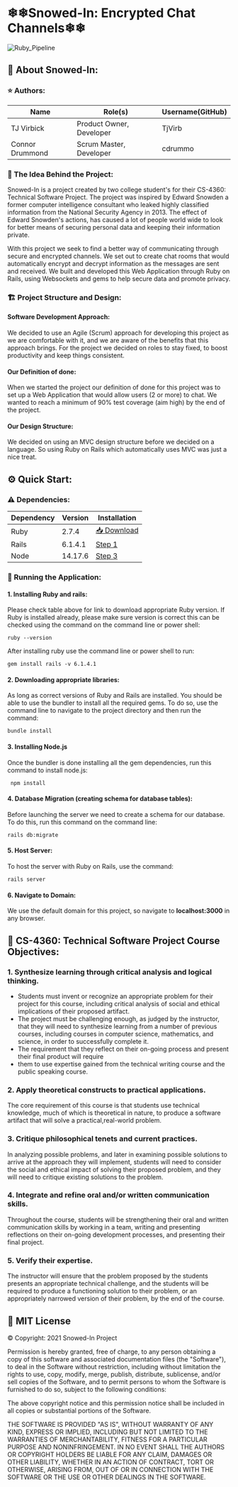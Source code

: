 # ❄❄Snowed-In: Encrypted Chat Channels❄❄


![Ruby_Pipeline](https://github.com/EncryptoChat/Snowed-In/actions/workflows/ruby.yml/badge.svg)  


## 📖      About Snowed-In:

### ⭐ Authors:

Name              | Role(s)                  | Username(GitHub)
----------------- |--------------------------|------------------
TJ Virbick        | Product Owner, Developer | TjVirb
Connor Drummond   | Scrum Master, Developer  | cdrummo

### 💭 The Idea Behind the Project:

Snowed-In is a project created by two college student's for their CS-4360: Technical Software Project.
The project was inspired by Edward Snowden a former computer intelligence consultant who leaked highly 
classified information from the National Security Agency in 2013. The effect of Edward Snowden's actions, 
has caused a lot of people world wide to look for better means of securing personal data and keeping their 
information private.  

With this project we seek to find a better way of communicating through secure and encrypted channels. We set out to 
create chat rooms that would automatically encrypt and decrypt information as the messages are sent and received. 
We built and developed this Web Application through Ruby on Rails, using Websockets and gems to help secure data and 
promote privacy.

### 🏗️ Project Structure and Design:

#### Software Development Approach:
We decided to use an Agile (Scrum) approach for developing this project as we are comfortable with it, and we are aware 
of the benefits that this approach brings. For the project we decided on roles to stay fixed, to boost productivity and 
keep things consistent.  

#### Our Definition of done:
When we started the project our definition of done for this project was to set up a Web Application that would allow
users (2 or more) to chat. We wanted to reach a minimum of 90% test coverage (aim high) by the end of the project.

#### Our Design Structure:
We decided on using an MVC design structure before we decided on a language. So using Ruby on Rails which automatically
uses MVC was just a nice treat. 

## ⚙️ Quick Start:

### ⚠️ Dependencies:

Dependency   | Version      |Installation
------------ | -------------|-----------
Ruby         | 2.7.4        |[📥 Download](https://rubyinstaller.org/downloads/)
Rails        | 6.1.4.1      |[Step 1](https://github.com/EncryptoChat/Snowed-In-V1.2/tree/Development#1-installing-ruby-and-rails)
Node         | 14.17.6      |[Step 3](https://github.com/EncryptoChat/Snowed-In-V1.2/tree/Development#3-installing-nodejs)

### 🏃‍ Running the Application:

#### 1. Installing Ruby and rails:
Please check table above for link to download appropriate Ruby version. If Ruby is installed already, please make sure
version is correct this can be checked using the command on the command line or power shell: 

    ruby --version

After installing ruby use the command line or power shell to run:

    gem install rails -v 6.1.4.1
#### 2. Downloading appropriate libraries:
As long as correct versions of Ruby and Rails are installed. You should be able to use the bundler to install all the
required gems. To do so, use the command line to navigate to the project directory and then run the command:

    bundle install 

#### 3. Installing Node.js
Once the bundler is done installing all the gem dependencies, run this command to install node.js:

     npm install

#### 4. Database Migration (creating schema for database tables):
Before launching the server we need to create a schema for our database. To do this, run this command on the command 
line:

    rails db:migrate

#### 5. Host Server:
To host the server with Ruby on Rails, use the command:

    rails server

#### 6. Navigate to Domain:
We use the default domain for this project, so navigate to **localhost:3000** in any browser.

## 🏫 CS-4360: Technical Software Project Course Objectives:

### 1. Synthesize learning through critical analysis and logical thinking.  
   * Students must invent or recognize an appropriate 
   problem for their project for this course, including   critical   analysis   of   social   and   ethical   
   implications of their proposed artifact.  
   * The project must be challenging enough, as judged by the instructor, that they will need to synthesize 
   learning from a number of previous courses, including courses in computer science, mathematics, and science, 
   in order to successfully complete it.  
   * The requirement that they reflect on their on-going process and present their final product will require 
   * them to use expertise gained from the technical writing course and the public speaking course.

###  2. Apply theoretical constructs to practical applications.
The core requirement of this course is that students 
use technical knowledge, much of which is theoretical in nature, to produce a software artifact that will 
solve a practical,real-world problem.

### 3. Critique philosophical tenets and current practices.
In analyzing possible problems, and later in examining possible solutions to arrive at the approach they will implement,
students will need to consider the social and ethical impact of solving their proposed problem, and they will need to 
critique existing solutions to the problem.

### 4. Integrate and refine oral and/or written communication skills.
Throughout the course, students will be strengthening their oral and written communication skills by working in a team, 
writing and presenting reflections on their on-going development processes, and presenting their final project.

### 5. Verify their expertise.
The instructor will ensure that the problem proposed by the students presents an appropriate technical challenge, and 
the students will be required to produce a functioning solution to their problem, or an appropriately narrowed version 
of their problem, by the end of the course.

## 📝 MIT License

© Copyright: 2021 Snowed-In Project

Permission is hereby granted, free of charge, to any person obtaining a copy
of this software and associated documentation files (the "Software"), to deal
in the Software without restriction, including without limitation the rights
to use, copy, modify, merge, publish, distribute, sublicense, and/or sell
copies of the Software, and to permit persons to whom the Software is
furnished to do so, subject to the following conditions:

The above copyright notice and this permission notice shall be included in all
copies or substantial portions of the Software.

THE SOFTWARE IS PROVIDED "AS IS", WITHOUT WARRANTY OF ANY KIND, EXPRESS OR
IMPLIED, INCLUDING BUT NOT LIMITED TO THE WARRANTIES OF MERCHANTABILITY,
FITNESS FOR A PARTICULAR PURPOSE AND NONINFRINGEMENT. IN NO EVENT SHALL THE
AUTHORS OR COPYRIGHT HOLDERS BE LIABLE FOR ANY CLAIM, DAMAGES OR OTHER
LIABILITY, WHETHER IN AN ACTION OF CONTRACT, TORT OR OTHERWISE, ARISING FROM,
OUT OF OR IN CONNECTION WITH THE SOFTWARE OR THE USE OR OTHER DEALINGS IN THE
SOFTWARE.
